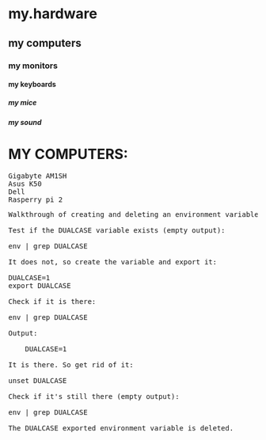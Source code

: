 # my.hardware
## my computers
### my monitors
#### my keyboards
##### my mice
##### my sound

MY COMPUTERS:
=============
<pre>
Gigabyte AM1SH
Asus K50
Dell
Rasperry pi 2
</pre>
<pre>
Walkthrough of creating and deleting an environment variable in Bash:

Test if the DUALCASE variable exists (empty output):

env | grep DUALCASE

It does not, so create the variable and export it:

DUALCASE=1
export DUALCASE

Check if it is there:

env | grep DUALCASE

Output:

    DUALCASE=1

It is there. So get rid of it:

unset DUALCASE

Check if it's still there (empty output):

env | grep DUALCASE

The DUALCASE exported environment variable is deleted.
</pre>
